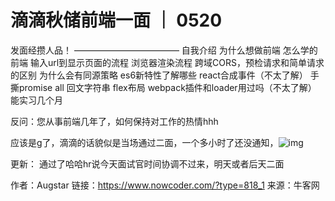 # 滴滴秋储前端一面 ｜ 0520

发面经攒人品！
————————————
自我介绍
为什么想做前端
怎么学的前端
输入url到显示页面的流程
浏览器渲染流程
跨域CORS，预检请求和简单请求的区别
为什么会有同源策略
es6新特性了解哪些
react合成事件（不太了解）
手撕promise all
回文字符串
flex布局
webpack插件和loader用过吗（不太了解）
能实习几个月

反问：您从事前端几年了，如何保持对工作的热情hhh

应该是g了，滴滴的话貌似是当场通过二面，一个多小时了还没通知，![img](D:/%E6%96%87%E4%BB%B6/typora%E5%9B%BE%E7%89%87/8B36D115CE5468E380708713273FEF43.png)

更新：
通过了哈哈hr说今天面试官时间协调不过来，明天或者后天二面



作者：Augstar
链接：https://www.nowcoder.com/?type=818_1
来源：牛客网